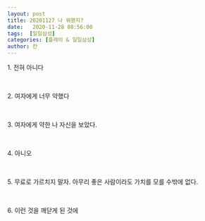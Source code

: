 ```yaml
---
layout: post
title: 20201127 나 뭐했지?
date:   2020-11-28 08:56:00
tags:  [일일삼성]
categories: [플레이 & 일일삼성]
author: 칸
---
```


<p>1. 전혀 아니다</p>
<br>
<p>2. 여자에게 너무 약했다</p>
<br>
<p>3. 여자에게 약한 나 자신을 보았다.</p>
<br>
<p>4. 아니오</p>
<br>
<p>5. 무료로 가르치지 말자. 아무리 좋은 사람이라도 가치를 모를 수밖에 없다.</p>
<br>
<p>6. 이런 것을 깨닫게 된 것에</p>

